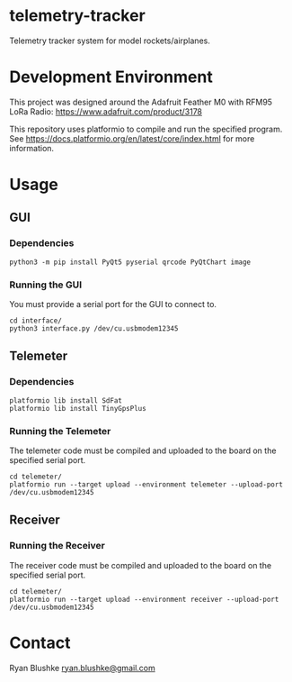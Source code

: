 # telemetry-tracker
Telemetry tracker system for model rockets/airplanes.

# Development Environment
This project was designed around the Adafruit Feather M0 with RFM95 LoRa Radio: https://www.adafruit.com/product/3178

This repository uses platformio to compile and run the specified program. See https://docs.platformio.org/en/latest/core/index.html for more information.

# Usage
## GUI
### Dependencies
```
python3 -m pip install PyQt5 pyserial qrcode PyQtChart image
```
### Running the GUI
You must provide a serial port for the GUI to connect to.
```
cd interface/
python3 interface.py /dev/cu.usbmodem12345
```
## Telemeter
### Dependencies
```
platformio lib install SdFat
platformio lib install TinyGpsPlus
```
### Running the Telemeter
The telemeter code must be compiled and uploaded to the board on the specified serial port.
```
cd telemeter/
platformio run --target upload --environment telemeter --upload-port /dev/cu.usbmodem12345
```
## Receiver
### Running the Receiver
The receiver code must be compiled and uploaded to the board on the specified serial port.
```
cd telemeter/
platformio run --target upload --environment receiver --upload-port /dev/cu.usbmodem12345
```
# Contact
Ryan Blushke
ryan.blushke@gmail.com
